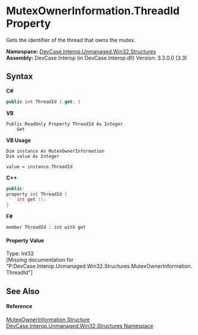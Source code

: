 # MutexOwnerInformation.ThreadId Property 
 

Gets the identifier of the thread that owns the mutex.

**Namespace:**&nbsp;<a href="N_DevCase_Interop_Unmanaged_Win32_Structures">DevCase.Interop.Unmanaged.Win32.Structures</a><br />**Assembly:**&nbsp;DevCase.Interop (in DevCase.Interop.dll) Version: 3.3.0.0 (3.3)

## Syntax

**C#**<br />
``` C#
public int ThreadId { get; }
```

**VB**<br />
``` VB
Public ReadOnly Property ThreadId As Integer
	Get
```

**VB Usage**<br />
``` VB Usage
Dim instance As MutexOwnerInformation
Dim value As Integer

value = instance.ThreadId

```

**C++**<br />
``` C++
public:
property int ThreadId {
	int get ();
}
```

**F#**<br />
``` F#
member ThreadId : int with get

```


#### Property Value
Type: Int32<br />\[Missing <value> documentation for "P:DevCase.Interop.Unmanaged.Win32.Structures.MutexOwnerInformation.ThreadId"\]

## See Also


#### Reference
<a href="T_DevCase_Interop_Unmanaged_Win32_Structures_MutexOwnerInformation">MutexOwnerInformation Structure</a><br /><a href="N_DevCase_Interop_Unmanaged_Win32_Structures">DevCase.Interop.Unmanaged.Win32.Structures Namespace</a><br />